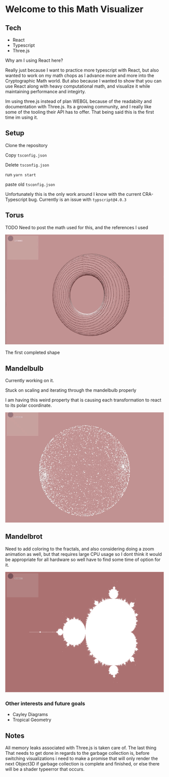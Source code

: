 # Welcome to this Math Visualizer

## Tech

- React
- Typescript
- Three.js

Why am I using React here? 

Really just because I want to practice more typescript with React, but also wanted to work on my math chops as I advance more and more into the Cryptographic Math world. But also because I wanted to show that you can use React along with heavy computational math, and visualize it while maintaining performance and integirty.

Im using three.js instead of plan WEBGL because of the readabiity and documentation with Three.js. Its a growing community, and I really like some of the tooling their API has to offer. That being said this is the first time im using it. 

## Setup

Clone the repository

Copy `tsconfig.json`

Delete `tsconfig.json`

run `yarn start`

paste old `tsconfig.json`

Unfortunately this is the only work around I know with the current CRA- Typescript bug. Currently is an issue with `typscript@4.0.3`

## Torus

TODO Need to post the math used for this, and the references I used

![Torus](./public/Torus.gif)

The first completed shape 

## Mandelbulb

Currently working on it. 

Stuck on scaling and iterating through the mandelbulb properly

I am having this weird property that is causing each transformation to react to its polar coordinate.

![MandelBulb](./public/MandelBulb.gif)

## Mandelbrot

Need to add coloring to the fractals, and also considering doing a zoom animation as well, but that requires large CPU usage so I dont think it would be appropriate for all hardware so well have to find some time of option for it. 

![MandelBrot](./public/Mandelbrot.png)

### Other interests and future goals

- Cayley Diagrams
- Tropical Geometry

## Notes

All memory leaks associated with Three.js is taken care of. The last thing
That needs to get done in regards to the garbage collection is, before switching
visualizations i need to make a promise that will only render the next Object3D if
garbage collection is complete and finished, or else there will be a shader typeerror
that occurs. 
